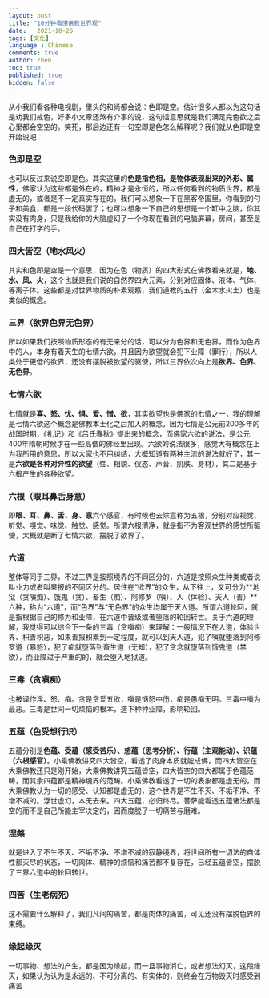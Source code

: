 ```yaml
---
layout: post
title: "10分钟看懂佛教世界观"
date:   2021-10-26
tags: [文化]
language : Chinese
comments: true
author: Zhen
toc: true
published: true
hidden: false
---
```

从小我们看各种电视剧，里头的和尚都会说：色即是空。估计很多人都以为这句话是劝我们戒色，好多小文章还煞有介事的说，这句话意思就是我们满足完色欲之后心里都会空空的。笑死，那后边还有一句空即是色怎么解释呢？我们就从色即是空开始说吧：<!-- more -->

### 色即是空
也可以反过来说空即是色。其实这里的**色是指色相，是物体表现出来的外形、属性**，佛家认为这些都是外在的，精神才是永恒的，所以任何看到的物质世界，都是虚无的，或者是不一定真实存在的，我们可以想象一下在黑客帝国里，你看到的勺子和美食，都是一段代码罢了；也可以想象一下自己的思想是一个缸中之脑，你其实没有肉身，只是我给你的大脑虚幻了一个你现在看到的电脑屏幕，房间，甚至是自己在打字的手。

### 四大皆空（地水风火）
其实和色即是空是一个意思，因为在色（物质）的四大形式在佛教看来就是，**地、水、风、火**，这个也就是我们说的自然界四大元素，分别对应固体、液体、气体、等离子体。这些都是对世界物质的朴素观察，我们道教的五行（金木水火土）也是类似的概念。

### 三界（欲界色界无色界）
所以如果我们按照物质形态的有无来分的话，可以分为色界和无色界，而作为色界中的人，本身有着天生的七情六欲，并且因为欲望就会犯下业障（罪行），所以人类处于更低的欲界，还没有摆脱被欲望的驱使，所以三界依次向上是**欲界、色界、无色界**。

### 七情六欲
七情就是**喜、怒、忧、惧、爱、憎、欲**，其实欲望也是佛家的七情之一，我的理解是七情六欲这个概念是佛教本土化之后加入的概念，因为七情是公元前200多年的战国时期，《礼记》和《吕氏春秋》提出来的概念，而佛家六欲的说法，是公元400年隋朝时候才在一些高僧的佛经里出现。六欲的说法很多，感觉大有概念在上为我所用的意思，所以大家也不用纠结，大概知道有两种主流的说法就好了，其一是**六欲是各种对异性的欲望**（性、相貌、仪态、声音、肌肤、身材），其二是基于六根产生的各种欲望。

### 六根（眼耳鼻舌身意）
即**眼、耳、鼻、舌、身、意**六个感官，有时候也去除意称为五根，分别对应视觉、听觉、嗅觉、味觉、触觉、感觉。所谓六根清净，就是指不为客观世界的感觉所驱使，大概就是断了七情六欲，摆脱了欲界了。

### 六道
整体等同于三界，不过三界是按照境界的不同区分的，六道是按照众生种类或者说叫业力或者叫果报的不同区分的。居住在“欲界”的众生，从下往上，又可分为**地狱（贪嗔痴）、饿鬼（贪）、畜生（痴）、阿修罗（嗔）、人（体验）、天人（善）**六种，称为“六道”，而“色界”与“无色界”的众生均属于天人道。所谓六道轮回，就是指根据自己的修为和业障，在六道中晋级或者堕落的轮回转世。关于六道的理解，我觉得可以综合下一条的三毒（贪嗔痴）来理解：一般情况下在人道，体验世界、积善积恶，如果善报积累到一定程度，就可以到天人道，犯了嗔就堕落到阿修罗道（暴怒），犯了痴就堕落到畜生道（无知），犯了贪念就堕落到饿鬼道（禁欲），而业障过于严重的的，就会堕入地狱道。

### 三毒（贪嗔痴）
也被译作淫、怒、痴。贪是贪爱五欲，嗔是恼怒中伤，痴是愚痴无明。三毒中嗔为最恶。三毒是世间一切烦恼的根本，造下种种业障，影响轮回。

### 五蕴（色受想行识）
五蕴分别是**色蕴、受蕴（感受苦乐）、想蕴（思考分析）、行蕴（主观能动）、识蕴（六根感官）**。小乘佛教讲究四大皆空，看透了肉身本质就能成佛，而四大皆空在大乘佛教还只是刚开始，大乘佛教讲究五蕴皆空，四大皆空的四大都属于色蕴范畴，而其余四蕴都是精神境界的范畴。小乘佛教看透了一切的表象都是虚无的，而大乘佛教认为一切的感受、认知都是虚无的，这个世界是不生不灭、不垢不净、不増不减的。浮世虚幻，本无去来。四大五蕴，必归终尽。菩萨能看透五蕴诸法都是空的而不是自己所能主宰决定的，因而度脱了一切痛苦与磨难。

### 涅槃
就是进入了不生不灭、不垢不净、不増不减的寂静境界，将世间所有一切法的自体性都灭尽的状态，一切肉体、精神的烦恼和痛苦都不复存在，已经五蕴皆空，摆脱了三界六道中的轮回转世。

### 四苦（生老病死）
这不需要什么解释了，我们凡间的痛苦，都是肉体的痛苦，可见还没有摆脱色界的束缚。

### 缘起缘灭
一切事物、想法的产生，都是因为缘起，而一旦事物消亡，或者想法幻灭，这段缘灭，如果认为认为是永远的、不可分离的、有实体的，则终会在万物毁灭时感受到痛苦

<!--stackedit_data:
eyJoaXN0b3J5IjpbMTc4MzU2NjE4NCwtMTc2NDc3NDU2MiwtND
U2NzgzNzI3LC0xMjIwMzM0NjUxLC01NTg3NTgzODQsMTM0MTAw
MzgzNCwxNTg5MTE3NTk0LDIwMzYwNDAxNDYsMTAzNDAyNTY3Ny
w1OTE1NDkyNiw5NTU1MTQ3MjMsMzgzNzA4NzU1LC0xMjYxODM2
NDMzLDE1NjI5NDk4MTUsMjk4MzE2NTg1LC0xMTkzNjU0ODMwLD
E4ODI5NTMwNDAsMTk2NjgwOTYwLDY3MDIyNDQzN119
-->